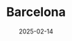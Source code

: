 ---
date: 2025-02-14
featured_image: DSCF5146.jpg
title: Barcelona
#type: gallery
sort_by: Name
featured: true
resources:
---